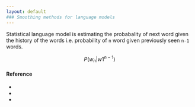 ```yaml
---
layout: default
### Smoothing methods for language models
---
```

Statistical language model is estimating the probabality of next word given the history of the words i.e. probability of `n` word given previously seen `n-1` words.

$$ P(w_n | w\limits{1}^{n-1}) $$

#### Reference
* []()
* []()
* []()

